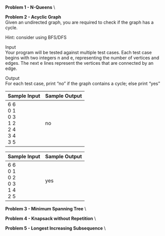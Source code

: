 **Problem 1 - N-Queens** \

**Problem 2 - Acyclic Graph** \
Given an undirected graph, you are required to check if the graph has a cycle.

Hint: consider using BFS/DFS

Input \
Your program will be tested against multiple test cases. Each test case begins with two integers
n and e, representing the number of vertices and edges. The next e lines represent the vertices
that are connected by an edge.

Output \
For each test case, print “no” if the graph contains a cycle; else print “yes”

| Sample Input | Sample Output |     
| --- | --- |
| 6 6 <br /> 0 1 <br /> 0 3 <br /> 1 2 <br /> 2 4 <br /> 3 4 <br /> 3 5 | no |

| Sample Input | Sample Output |     
| --- | --- |
| 6 6 <br /> 0 1 <br /> 0 2 <br /> 0 3 <br /> 1 4 <br /> 2 5 | yes |

**Problem 3 - Minimum Spanning Tree** \

**Problem 4 - Knapsack without Repetition** \

**Problem 5 - Longest Increasing Subsequence** \
